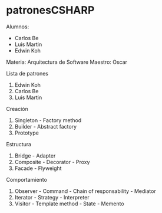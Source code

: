 # patronesCSHARP

Alumnos: 
- Carlos Be
- Luis Martin
- Edwin Koh

Materia: Arquitectura de Software
Maestro: Oscar

Lista de patrones

1. Edwin Koh
2. Carlos Be
3. Luis Martin

Creación
1. Singleton - Factory method
2. Builder - Abstract factory
3. Prototype 

Estructura
1. Bridge - Adapter 
2. Composite - Decorator - Proxy
3. Facade - Flyweight

Comportamiento
1. Observer - Command - Chain of responsability - Mediator
2. Iterator - Strategy - Interpreter
3. Visitor - Template method - State - Memento
